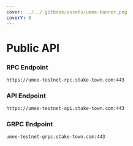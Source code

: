 ```yaml
---
cover: ../../.gitbook/assets/umee-banner.png
coverY: 0
---
```


# Public API

### **RPC Endpoint**

```bash
https://umee-testnet-rpc.stake-town.com:443
```

### **API Endpoint**

```bash
https://umee-testnet-api.stake-town.com:443
```

### **GRPC Endpoint**

```bash
umee-testnet-grpc.stake-town.com:443
```
